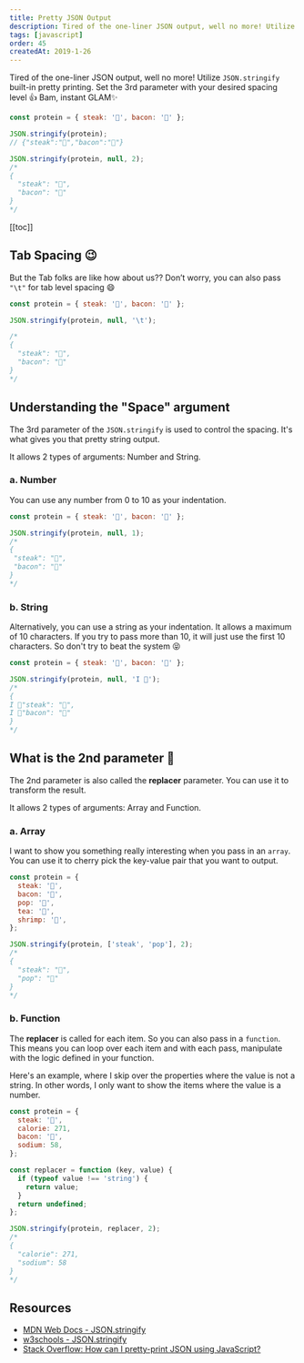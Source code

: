 ```yaml
---
title: Pretty JSON Output
description: Tired of the one-liner JSON output, well no more! Utilize JSON.stringify built-in pretty printing.
tags: [javascript]
order: 45
createdAt: 2019-1-26
---
```


Tired of the one-liner JSON output, well no more! Utilize `JSON.stringify` built-in pretty printing. Set the 3rd parameter with your desired spacing level 👍 Bam, instant GLAM✨

```javascript
const protein = { steak: '🥩', bacon: '🥓' };

JSON.stringify(protein);
// {"steak":"🥩","bacon":"🥓"}

JSON.stringify(protein, null, 2);
/*
{
  "steak": "🥩",
  "bacon": "🥓"
}
*/
```

[[toc]]

## Tab Spacing 😉

But the Tab folks are like how about us?? Don’t worry, you can also pass `"\t"` for tab level spacing 😄

```javascript
const protein = { steak: '🥩', bacon: '🥓' };

JSON.stringify(protein, null, '\t');

/*
{
  "steak": "🥩",
  "bacon": "🥓"
}
*/
```

## Understanding the "Space" argument

The 3rd parameter of the `JSON.stringify` is used to control the spacing. It's what gives you that pretty string output.

It allows 2 types of arguments: Number and String.

### a. Number

You can use any number from 0 to 10 as your indentation.

```javascript
const protein = { steak: '🥩', bacon: '🥓' };

JSON.stringify(protein, null, 1);
/*
{
 "steak": "🥩",
 "bacon": "🥓"
}
*/
```

### b. String

Alternatively, you can use a string as your indentation. It allows a maximum of 10 characters. If you try to pass more than 10, it will just use the first 10 characters. So don't try to beat the system 😝

```javascript
const protein = { steak: '🥩', bacon: '🥓' };

JSON.stringify(protein, null, 'I 💛');
/*
{
I 💛"steak": "🥩",
I 💛"bacon": "🥓"
}
*/
```

## What is the 2nd parameter 🤔

The 2nd parameter is also called the **replacer** parameter. You can use it to transform the result.

It allows 2 types of arguments: Array and Function.

### a. Array

I want to show you something really interesting when you pass in an `array`. You can use it to cherry pick the key-value pair that you want to output.

```javascript
const protein = {
  steak: '🥩',
  bacon: '🥓',
  pop: '🥤',
  tea: '🍵',
  shrimp: '🍤',
};

JSON.stringify(protein, ['steak', 'pop'], 2);
/*
{
  "steak": "🥩",
  "pop": "🥤"
}
*/
```

### b. Function

The **replacer** is called for each item. So you can also pass in a `function`. This means you can loop over each item and with each pass, manipulate with the logic defined in your function.

Here's an example, where I skip over the properties where the value is not a string. In other words, I only want to show the items where the value is a number.

```javascript
const protein = {
  steak: '🥩',
  calorie: 271,
  bacon: '🥓',
  sodium: 58,
};

const replacer = function (key, value) {
  if (typeof value !== 'string') {
    return value;
  }
  return undefined;
};

JSON.stringify(protein, replacer, 2);
/*
{
  "calorie": 271,
  "sodium": 58
}
*/
```

## Resources

- [MDN Web Docs - JSON.stringify](https://developer.mozilla.org/en-US/docs/Web/JavaScript/Reference/Global_Objects/JSON/stringify)
- [w3schools - JSON.stringify](https://www.w3schools.com/js/js_json_stringify.asp)
- [Stack Overflow: How can I pretty-print JSON using JavaScript?](https://stackoverflow.com/questions/4810841/how-can-i-pretty-print-json-using-javascript)
